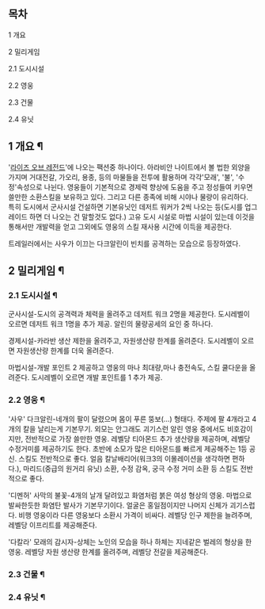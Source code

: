 ## 목차

    

1 개요

2 밀리게임

    

2.1 도시시설

2.2 영웅

2.3 건물

2.4 유닛

## 1 개요 ¶

'[라이즈 오브 레전드](%EB%9D%BC%EC%9D%B4%EC%A6%88%20%EC%98%A4%EB%B8%8C%20%EB%A0%88%EC%A0%84%EB%93%9C.md)'에 나오는 팩션중 하나이다. 아라비안 나이트에서 볼 법한 외양을 가지며 거대전갈, 가오리, 용종,
등의 마물들을 전투에 활용하며 각각'모래', '불', '수정'속성으로 나뉜다. 영웅들이 기본적으로 경제력 향상에 도움을 주고 정성들여 키우면
쓸만한 소환스킬을 보유하고 있다. 그리고 다른 종족에 비해 시야나 물량이 유리하다.  
특히 도시에서 군사시설 건설하면 기본유닛인 데저트 워커가 2씩 나오는 등(도시를 업그레이드 하면 더 나오는 건 말할것도 없다.) 고유 도시
시설로 마법 시설이 있는데 이것을 통해서만 개발력을 얻고 그외에도 영웅의 스킬 재사용 시간에 이득을 제공한다.

  

트레일러에서는 사우가 이끄는 다크알린이 빈치를 공격하는 모습으로 등장하였다.  

## 2 밀리게임 ¶

### 2.1 도시시설 ¶

군사시설-도시의 공격력과 체력을 올려주고 데저트 워크 2명을 제공한다. 도시레벨이 오르면 데저트 워크 1명을 추가 제공. 알린의 물량공세의
요인 중 하나다.  

  

경제시설-카라반 생산 제한을 올려주고, 자원생산량 한계를 올려준다. 도시레벨이 오르면 자원생산량 한계를 더욱 올려준다.  

  

마법시설-개발 포인트 2 제공하고 영웅의 마나 최대량,마나 충전속도, 스킬 쿨다운을 올려준다. 도시레벨이 오르면 개발 포인트를 1 추가
제공.  

### 2.2 영웅 ¶

'사우' 다크알린-네개의 팔이 달렸으며 몸이 푸른 뚱보(...) 형태다. 주제에 팔 4개라고 4개의 칼을 날리는게 기본무기. 외모는 안그래도
괴기스런 알린 영웅 중에서도 비호감이지만, 전반적으로 가장 쓸만한 영웅. 레벨당 티아몬드 추가 생산량을 제공하며, 레벨당 수정거미를
제공하기도 한다. 초반에 소모가 많은 티아몬드를 빠르게 제공해주는 1등 공신. 스킬도 전반적으로 좋다. 얼음 칼날배리어(워크3의 이몰레이션을
생각하면 편하다.), 마리드(중급의 원거리 유닛) 소환, 수정 감옥, 궁극 수정 거미 소환 등 스킬도 전반적으로 좋다.  

  

'디멘허' 사막의 불꽃-4개의 날개 달려있고 화염처럼 붉은 여성 형상의 영웅. 마법으로 발싸한듯한 화염탄 발사가 기본무기이다. 얼굴은
홍일점이지만 나머지 신체가 괴기스럽다. 비행 영웅이라 다른 영웅보다 소환시 가격이 비싸다. 레벨당 인구 제한을 늘려주며, 레벨당 이프리트를
제공해준다.  

  

'다칼라' 모래의 감시자-상체는 노인의 모습을 하나 하체는 지네같은 벌레의 형상을 한 영웅. 레벨당 자원 생산량 한계를 올려주며, 레벨당
전갈을 제공해준다.  

### 2.3 건물 ¶

### 2.4 유닛 ¶

